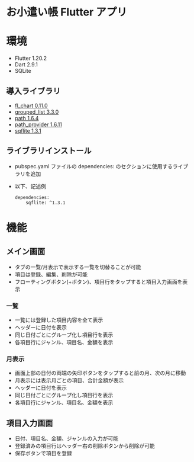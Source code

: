 お小遣い帳 Flutter アプリ
===

# 環境

- Flutter 1.20.2
- Dart 2.9.1
- SQLite

## 導入ライブラリ
- [fl_chart 0.11.0](https://pub.dev/packages/fl_chart)
- [grouped_list 3.3.0](https://pub.dev/packages/grouped_list)
- [path 1.6.4](https://pub.dev/packages/path)
- [path_provider 1.6.11](https://pub.dev/packages/path_provider)
- [sqflite 1.3.1](https://pub.dev/packages/sqflite)

## ライブラリインストール
- pubspec.yaml ファイルの dependencies: のセクションに使用するライブラリを追加

- 以下、記述例
    ```
    dependencies:
        sqflite: ^1.3.1
    ```

# 機能

## メイン画面
- タブの一覧/月表示で表示する一覧を切替ることが可能
- 項目は登録、編集、削除が可能
- フローティングボタン(+ボタン)、項目行をタップすると項目入力画面を表示

### 一覧
- 一覧には登録した項目内容を全て表示
- ヘッダーに日付を表示
- 同じ日付ごとにグループ化し項目行を表示
- 各項目行にジャンル、項目名、金額を表示

### 月表示
- 画面上部の日付の両端の矢印ボタンをタップすると前の月、次の月に移動
- 月表示には表示月ごとの項目、合計金額が表示
- ヘッダーに日付を表示
- 同じ日付ごとにグループ化し項目行を表示
- 各項目行にジャンル、項目名、金額を表示

## 項目入力画面
- 日付、項目名、金額、ジャンルの入力が可能
- 登録済みの項目行はヘッダー右の削除ボタンから削除が可能
- 保存ボタンで項目を登録
